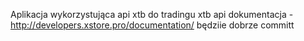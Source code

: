 Aplikacja wykorzystująca api xtb do tradingu
xtb api dokumentacja - http://developers.xstore.pro/documentation/
będziie dobrze
committ
